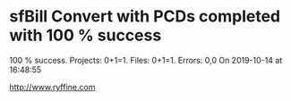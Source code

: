 # sfBill Convert with PCDs completed with 100 % success

100 % success. Projects: 0+1=1.  Files: 0+1=1. Errors: 0,0  On 2019-10-14 at 16:48:55





http://www.ryffine.com
